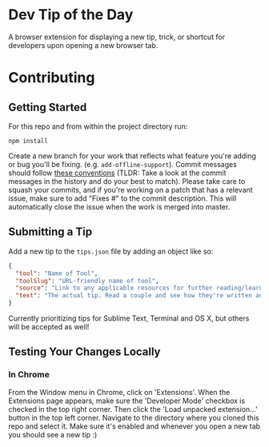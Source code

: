 # Dev Tip of the Day

A browser extension for displaying a new tip, trick, or shortcut for developers upon opening a new browser tab.

# Contributing

## Getting Started

For this repo and from within the project directory run:

`npm install`

Create a new branch for your work that reflects what feature you're adding or bug you'll be fixing. (e.g. `add-offline-support`). Commit messages should follow [these conventions](https://chris.beams.io/posts/git-commit/) (TLDR: Take a look at the commit messages in the history and do your best to match). Please take care to squash your commits, and if you're working on a patch that has a relevant issue, make sure to add "Fixes #<issue number>" to the commit description. This will automatically close the issue when the work is merged into master.

## Submitting a Tip

Add a new tip to the `tips.json` file by adding an object like so:

```json
{
  "tool": "Name of Tool",
  "toolSlug": "URL-friendly name of tool",
  "source": "Link to any applicable resources for further reading/learning, or credit for where the tip came from",
  "text": "The actual tip. Read a couple and see how they're written and try to follow suit. Inline code can be declared by wrapping the code in hard brackets. For example, press [cmd + a] to do this thing."
}
```

Currently prioritizing tips for Sublime Text, Terminal and OS X, but others will be accepted as well!

## Testing Your Changes Locally

### In Chrome

From the Window menu in Chrome, click on 'Extensions'. When the Extensions page appears, make sure the 'Developer Mode' checkbox is checked in the top right corner. Then click the 'Load unpacked extension...' button in the top left corner. Navigate to the directory where you cloned this repo and select it. Make sure it's enabled and whenever you open a new tab you should see a new tip :) 